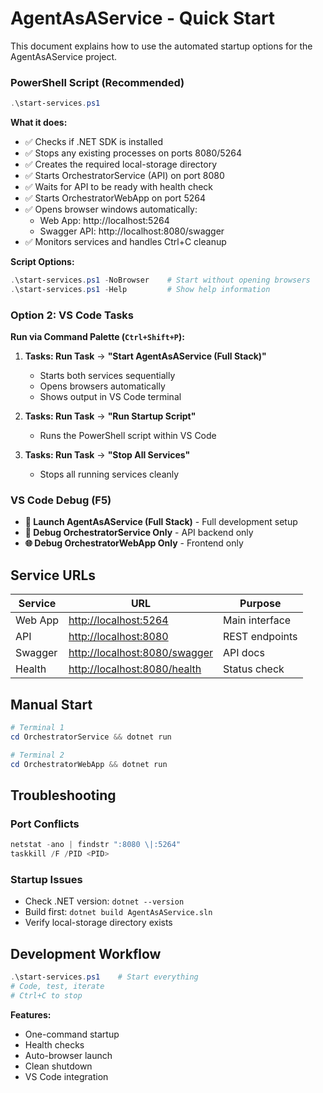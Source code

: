 # AgentAsAService - Quick Start

This document explains how to use the automated startup options for the AgentAsAService project.

### PowerShell Script (Recommended)

```powershell
.\start-services.ps1
```

**What it does:**
- ✅ Checks if .NET SDK is installed
- ✅ Stops any existing processes on ports 8080/5264
- ✅ Creates the required local-storage directory
- ✅ Starts OrchestratorService (API) on port 8080
- ✅ Waits for API to be ready with health check
- ✅ Starts OrchestratorWebApp on port 5264
- ✅ Opens browser windows automatically:
  - Web App: http://localhost:5264
  - Swagger API: http://localhost:8080/swagger
- ✅ Monitors services and handles Ctrl+C cleanup

**Script Options:**
```powershell
.\start-services.ps1 -NoBrowser    # Start without opening browsers
.\start-services.ps1 -Help         # Show help information
```

### Option 2: VS Code Tasks
**Run via Command Palette (`Ctrl+Shift+P`):**

1. **Tasks: Run Task** → **"Start AgentAsAService (Full Stack)"**
   - Starts both services sequentially
   - Opens browsers automatically
   - Shows output in VS Code terminal

2. **Tasks: Run Task** → **"Run Startup Script"**
   - Runs the PowerShell script within VS Code

3. **Tasks: Run Task** → **"Stop All Services"**
   - Stops all running services cleanly

### VS Code Debug (F5)

- **🚀 Launch AgentAsAService (Full Stack)** - Full development setup
- **🔧 Debug OrchestratorService Only** - API backend only
- **🌐 Debug OrchestratorWebApp Only** - Frontend only

## Service URLs

| Service | URL | Purpose |
|---------|-----|---------|
| Web App | <http://localhost:5264> | Main interface |
| API | <http://localhost:8080> | REST endpoints |
| Swagger | <http://localhost:8080/swagger> | API docs |
| Health | <http://localhost:8080/health> | Status check |

## Manual Start

```powershell
# Terminal 1
cd OrchestratorService && dotnet run

# Terminal 2  
cd OrchestratorWebApp && dotnet run
```

## Troubleshooting

### Port Conflicts

```powershell
netstat -ano | findstr ":8080 \|:5264"
taskkill /F /PID <PID>
```

### Startup Issues

- Check .NET version: `dotnet --version`
- Build first: `dotnet build AgentAsAService.sln`
- Verify local-storage directory exists

## Development Workflow

```powershell
.\start-services.ps1    # Start everything
# Code, test, iterate
# Ctrl+C to stop
```

**Features:**

- One-command startup
- Health checks
- Auto-browser launch
- Clean shutdown
- VS Code integration
